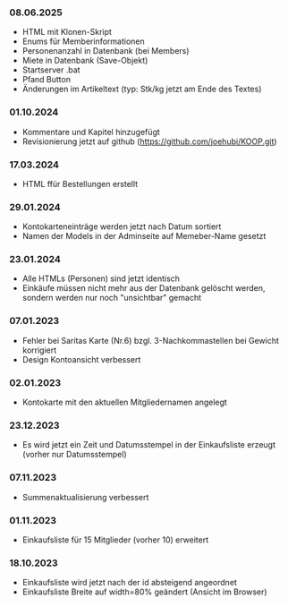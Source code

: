 ### 08.06.2025
- HTML mit Klonen-Skript
- Enums für Memberinformationen
- Personenanzahl in Datenbank (bei Members)
- Miete in Datenbank (Save-Objekt)
- Startserver .bat
- Pfand Button
- Änderungen im Artikeltext (typ: Stk/kg jetzt am Ende des Textes)

### 01.10.2024
- Kommentare und Kapitel hinzugefügt
- Revisionierung jetzt auf github (https://github.com/joehubi/KOOP.git)

### 17.03.2024
- HTML ffür Bestellungen erstellt

### 29.01.2024
- Kontokarteneinträge werden jetzt nach Datum sortiert
- Namen der Models in der Adminseite auf Memeber-Name gesetzt

### 23.01.2024
- Alle HTMLs (Personen) sind jetzt identisch
- Einkäufe müssen nicht mehr aus der Datenbank gelöscht werden, sondern werden nur noch "unsichtbar" gemacht

### 07.01.2023
- Fehler bei Saritas Karte (Nr.6) bzgl. 3-Nachkommastellen bei Gewicht korrigiert
- Design Kontoansicht verbessert

### 02.01.2023
- Kontokarte mit den aktuellen Mitgliedernamen angelegt

### 23.12.2023
- Es wird jetzt ein Zeit und Datumsstempel in der Einkaufsliste erzeugt (vorher nur Datumsstempel)

### 07.11.2023
- Summenaktualisierung verbessert

### 01.11.2023
- Einkaufsliste für 15 Mitglieder (vorher 10) erweitert

### 18.10.2023
- Einkaufsliste wird jetzt nach der id absteigend angeordnet
- Einkaufsliste Breite auf width=80% geändert (Ansicht im Browser)



